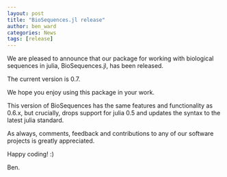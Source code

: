 ```yaml
---
layout: post
title: "BioSequences.jl release"
author: ben_ward
categories: News
tags: [release]
---
```


We are pleased to announce that our package for working with biological
sequences in julia, BioSequences.jl, has been released.

The current version is 0.7.

We hope you enjoy using this package in your work.

This version of BioSequences has the same features and functionality as 0.6.x,
but crucially, drops support for julia 0.5 and updates the syntax to the latest
julia standard.

As always, comments, feedback and contributions to any of our software projects
is greatly appreciated.

Happy coding! :)

Ben.

